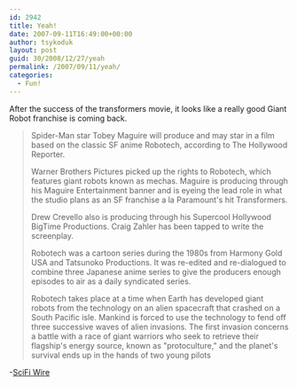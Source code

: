 ```yaml
---
id: 2942
title: Yeah!
date: 2007-09-11T16:49:00+00:00
author: tsykoduk
layout: post
guid: 30/2008/12/27/yeah
permalink: /2007/09/11/yeah/
categories:
  - Fun!
---
```

<p>After the success of the transformers movie, it looks like a really good Giant Robot franchise is coming back.</p>
<!--more-->

<blockquote>Spider-Man star Tobey Maguire will produce and may star in a film based on the classic SF anime Robotech, according to The Hollywood Reporter.

<p>Warner Brothers Pictures picked up the rights to Robotech, which features giant robots known as mechas. Maguire is producing through his Maguire Entertainment banner and is eyeing the lead role in what the studio plans as an SF franchise a la Paramount's hit Transformers.</p>


<p>Drew Crevello also is producing through his Supercool Hollywood BigTime Productions. Craig Zahler has been tapped to write the screenplay.</p>


<p>Robotech was a cartoon series during the 1980s from Harmony Gold <span class="caps">USA</span> and Tatsunoko Productions. It was re-edited and re-dialogued to combine three Japanese anime series to give the producers enough episodes to air as a daily syndicated series.</p>


<p>Robotech takes place at a time when Earth has developed giant robots from the technology on an alien spacecraft that crashed on a South Pacific isle. Mankind is forced to use the technology to fend off three successive waves of alien invasions. The first invasion concerns a battle with a race of giant warriors who seek to retrieve their flagship's energy source, known as "protoculture," and the planet's survival ends up in the hands of two young pilots</blockquote></p>


<p>-<a href="http://www.scifi.com/scifiwire/index.php?id=43915">SciFi Wire</a></p>